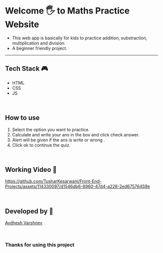 # Welcome 🖐 to Maths Practice Website

- This web app is basically for kids to practice addition, substraction, multiplication and division. 
- A beginner friendly project.

--- 

## **Tech Stack 🎮**

- HTML
- CSS
- JS

<br>

## **How to use**

1. Select the option you want to practice.
1. Calculate and write your ans in the box and click check answer.
2. Alert will be given if the ans is write or wrong .
3. Click ok to continue the quiz.

<br>

## **Working Video 📸**

https://github.com/TusharKesarwani/Front-End-Projects/assets/114330097/d1546db6-8960-47d4-a228-2ed67576459e

<br>

## **Developed by 👦**

[Avdhesh Varshney](https://github.com/Avdhesh-Varshney)

<br>

### **Thanks for using this project**

